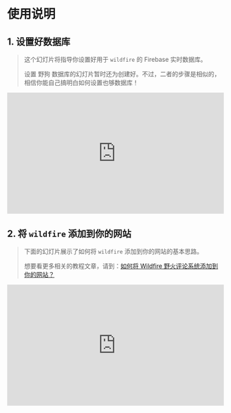 # 使用说明

## 1. 设置好数据库

> 这个幻灯片将指导你设置好用于 `wildfire` 的 Firebase 实时数据库。
> 
> 设置 野狗 数据库的幻灯片暂时还为创建好。不过，二者的步骤是相似的，相信你能自己搞明白如何设置也够数据库！

<div class="aspect-ratio" style="position: relative; width: 100%; height: 0; padding-bottom: 56%;">
    <iframe src="https://slides.com/chengkang/set-up-firebase-for-wildfire/embed?style=light" scrolling="no" frameborder="0" webkitallowfullscreen mozallowfullscreen allowfullscreen style="position: absolute; width: 100%; height: 100%; left: 0; top: 0;"></iframe>
</div>

## 2. 将 `wildfire` 添加到你的网站

> 下面的幻灯片展示了如何将 `wildfire` 添加到你的网站的基本思路。
> 
> 想要看更多相关的教程文章，请到：[如何将 Wildfire 野火评论系统添加到你的网站？](https://github.com/cheng-kang/wildfire/wiki/%E5%A6%82%E4%BD%95%E5%B0%86-Wildfire-%E9%87%8E%E7%81%AB%E8%AF%84%E8%AE%BA%E7%B3%BB%E7%BB%9F%E6%B7%BB%E5%8A%A0%E5%88%B0%E4%BD%A0%E7%9A%84%E7%BD%91%E7%AB%99%EF%BC%9F)

<div class="aspect-ratio" style="position: relative; width: 100%; height: 0; padding-bottom: 56%;">
    <iframe src="https://slides.com/chengkang/how-to-wildfire/embed?style=light" scrolling="no" frameborder="0" webkitallowfullscreen mozallowfullscreen allowfullscreen style="position: absolute; width: 100%; height: 100%; left: 0; top: 0;"></iframe>
</div>
